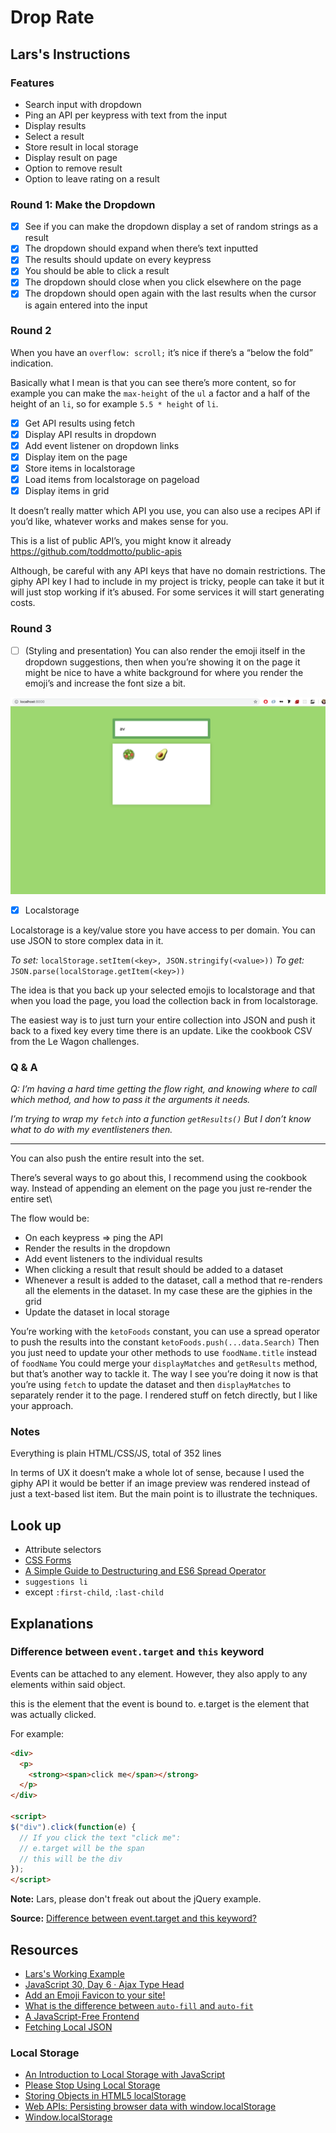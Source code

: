 # Drop Rate

## Lars's Instructions

### Features
- Search input with dropdown
- Ping an API per keypress with text from the input
- Display results
- Select a result
- Store result in local storage
- Display result on page
- Option to remove result
- Option to leave rating on a result

### Round 1: Make the Dropdown
- [x] See if you can make the dropdown display a set of random strings as a result
- [x] The dropdown should expand when there’s text inputted
- [x] The results should update on every keypress
- [x] You should be able to click a result
- [x] The dropdown should close when you click elsewhere on the page
- [x] The dropdown should open again with the last results when the cursor is again entered into the input

### Round 2
When you have an `overflow: scroll;` it’s nice if there’s a “below the fold” indication.

Basically what I mean is that you can see there’s more content, so for example you can make the `max-height` of the `ul` a factor and a half of the height of an `li`, so for example `5.5 * height` of `li`.

- [x] Get API results using fetch
- [x] Display API results in dropdown
- [x] Add event listener on dropdown links
- [x] Display item on the page
- [x] Store items in localstorage
- [x] Load items from localstorage on pageload
- [x] Display items in grid

It doesn’t really matter which API you use, you can also use a recipes API if you’d like, whatever works and makes sense for you.

This is a list of public API’s, you might know it already <https://github.com/toddmotto/public-apis>

Although, be careful with any API keys that have no domain restrictions. The giphy API key I had to include in my project is tricky, people can take it but it will just stop working if it’s abused. For some services it will start generating costs.

### Round 3
- [ ] (Styling and presentation) You can also render the emoji itself in the dropdown suggestions, then when you’re showing it on the page it might be nice to have a white background for where you render the emoji’s and increase the font size a bit.

![emoji_dropdown](emoji_dropdown.png)

- [x] Localstorage

Localstorage is a key/value store you have access to per domain. You can use JSON to store complex data in it.

*To set:* `localStorage.setItem(<key>, JSON.stringify(<value>))`
*To get:* `JSON.parse(localStorage.getItem(<key>))`

The idea is that you back up your selected emojis to localstorage and that when you load the page, you load the collection back in from localstorage.

The easiest way is to just turn your entire collection into JSON and push it back to a fixed key every time there is an update. Like the cookbook CSV from the Le Wagon challenges.

### Q & A
*Q: I’m having a hard time getting the flow right, and knowing where to call which method, and how to pass it the arguments it needs.*

*I’m trying to wrap my `fetch` into a function `getResults()` But I don’t know what to do with my eventlisteners then.*

---

You can also push the entire result into the set.

There’s several ways to go about this, I recommend using the cookbook way. Instead of appending an element on the page you just re-render the entire set\

The flow would be:
- On each keypress => ping the API
- Render the results in the dropdown
- Add event listeners to the individual results
- When clicking a result that result should be added to a dataset
- Whenever a result is added to the dataset, call a method that re-renders all the elements in the dataset. In my case these are the giphies in the grid
- Update the dataset in local storage

You’re working with the `ketoFoods` constant, you can use a spread operator to push the results into the constant `ketoFoods.push(...data.Search)`
Then you just need to update your other methods to use `foodName.title` instead of `foodName`
You could merge your `displayMatches` and `getResults` method, but that’s another way to tackle it. The way I see you’re doing it now is that you’re using `fetch` to update the dataset and then `displayMatches` to separately render it to the page. I rendered stuff on fetch directly, but I like your approach.

### Notes
Everything is plain HTML/CSS/JS, total of 352 lines

In terms of UX it doesn’t make a whole lot of sense, because I used the giphy API it would be better if an image preview was rendered instead of just a text-based list item. But the main point is to illustrate the techniques.

## Look up
- Attribute selectors
- [CSS Forms](https://www.w3schools.com/css/css_form.asp)
- [A Simple Guide to Destructuring and ES6 Spread Operator](https://codeburst.io/a-simple-guide-to-destructuring-and-es6-spread-operator-e02212af5831)
- `suggestions li`
- except `:first-child`, `:last-child`

## Explanations

### Difference between `event.target` and `this` keyword

Events can be attached to any element. However, they also apply to any elements within said object.

this is the element that the event is bound to.  e.target is the element that was actually clicked.

For example:

```html
<div>
  <p>
    <strong><span>click me</span></strong>
  </p>
</div>

<script>
$("div").click(function(e) {
  // If you click the text "click me":
  // e.target will be the span
  // this will be the div
});
</script>
```

**Note:** Lars, please don't freak out about the jQuery example.

**Source:** [Difference between event.target and this keyword?](https://stackoverflow.com/questions/2654141/jquery-difference-between-event-target-and-this-keyword)

## Resources
- [Lars's Working Example](https://datene.github.io/droprate/index.html)
- [JavaScript 30, Day 6 · Ajax Type Head](https://javascript30.com/)
- [Add an Emoji Favicon to your site!](https://dev.to/pickleat/add-an-emoji-favicon-to-your-site-co2)
- [What is the difference between `auto-fill` and `auto-fit`](https://stackoverflow.com/questions/46226539/what-is-the-difference-between-auto-fill-and-auto-fit)
- [A JavaScript-Free Frontend](https://dev.to/winduptoy/a-javascript-free-frontend-2d3e)
- [Fetching Local JSON](https://stackoverflow.com/questions/49481934/fetching-local-json)

### Local Storage
- [An Introduction to Local Storage with JavaScript](https://www.youtube.com/watch?v=T9GWHFDcELQ)
- [Please Stop Using Local Storage](https://dev.to/rdegges/please-stop-using-local-storage-1i04)
- [Storing Objects in HTML5 localStorage](https://stackoverflow.com/questions/2010892/storing-objects-in-html5-localstorage)
- [Web APIs: Persisting browser data with window.localStorage](https://egghead.io/lessons/javascript-web-apis-persisting-browser-data-with-window-localstorage)
- [Window.localStorage](https://developer.mozilla.org/en-US/docs/Web/API/Window/localStorage)